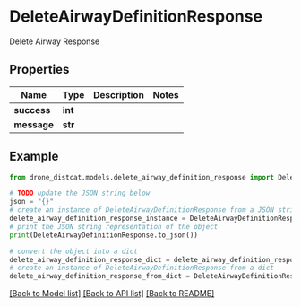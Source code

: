 # DeleteAirwayDefinitionResponse

Delete Airway Response

## Properties

Name | Type | Description | Notes
------------ | ------------- | ------------- | -------------
**success** | **int** |  | 
**message** | **str** |  | 

## Example

```python
from drone_distcat.models.delete_airway_definition_response import DeleteAirwayDefinitionResponse

# TODO update the JSON string below
json = "{}"
# create an instance of DeleteAirwayDefinitionResponse from a JSON string
delete_airway_definition_response_instance = DeleteAirwayDefinitionResponse.from_json(json)
# print the JSON string representation of the object
print(DeleteAirwayDefinitionResponse.to_json())

# convert the object into a dict
delete_airway_definition_response_dict = delete_airway_definition_response_instance.to_dict()
# create an instance of DeleteAirwayDefinitionResponse from a dict
delete_airway_definition_response_from_dict = DeleteAirwayDefinitionResponse.from_dict(delete_airway_definition_response_dict)
```
[[Back to Model list]](../README.md#documentation-for-models) [[Back to API list]](../README.md#documentation-for-api-endpoints) [[Back to README]](../README.md)


